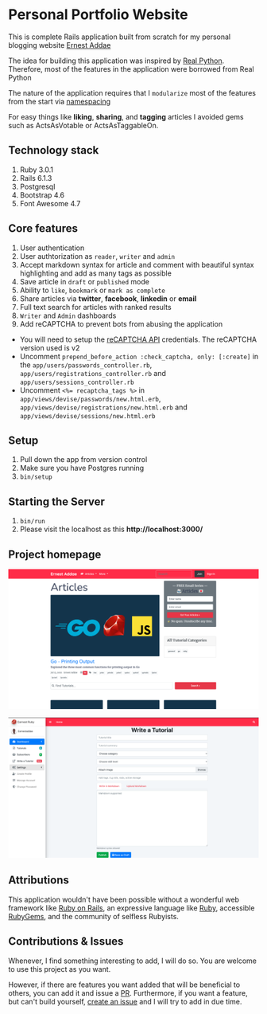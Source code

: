 # Personal Portfolio Website

This is complete Rails application built from scratch for my personal blogging website [Ernest Addae](https://www.earnestaddae.me)

The idea for building this application was inspired by [Real Python](https://realpython.com/). Therefore, most of the features in the application were borrowed from Real Python

The nature of the application requires that I `modularize` most of the features from the start via [namespacing](https://guides.rubyonrails.org/routing.html#controller-namespaces-and-routing)

For easy things like **liking**, **sharing**, and **tagging** articles I avoided gems such as ActsAsVotable or ActsAsTaggableOn.

## Technology stack
1. Ruby 3.0.1
2. Rails 6.1.3
3. Postgresql
4. Bootstrap 4.6
5. Font Awesome 4.7

## Core features
1. User authentication 
2. User authtorization as `reader`, `writer` and `admin`
3. Accept markdown syntax for article and comment with beautiful syntax highlighting and add as many tags as possible
4. Save article in `draft` or `published` mode
5. Ability to `like`, `bookmark` or `mark as complete`
6. Share articles via __twitter__, __facebook__, __linkedin__ or __email__
7. Full text search for articles with ranked results
8. `Writer` and `Admin` dashboards
9. Add reCAPTCHA to prevent bots from abusing the application 
  - You will need to setup the [reCAPTCHA API](https://www.google.com/recaptcha/about/) credentials. The reCAPTCHA version used is v2
  - Uncomment `prepend_before_action :check_captcha, only: [:create]` in the `app/users/passwords_controller.rb`, `app/users/registrations_controller.rb` and ``app/users/sessions_controller.rb``
  - Uncomment `<%= recaptcha_tags %>` in `app/views/devise/passwords/new.html.erb`, `app/views/devise/registrations/new.html.erb` and `app/views/devise/sessions/new.html.erb`

## Setup

1. Pull down the app from version control
2. Make sure you have Postgres running
3. `bin/setup`

## Starting the Server

1. `bin/run`
2. Please visit the localhost as this **http://localhost:3000/**

## Project homepage
![Personal Blog](https://github.com/earnestaddae/ernestaddae/blob/main/app/assets/images/blog.png)

![Writer's Dashboard](https://github.com/earnestaddae/ernestaddae/blob/main/app/assets/images/dashboard.png)

## Attributions
This application wouldn't have been possible without a wonderful web framework like [Ruby on Rails](https://rubyonrails.org/), an expressive language like [Ruby](https://www.ruby-lang.org/en/), accessible [RubyGems](https://rubygems.org/), and the community of selfless Rubyists.

## Contributions & Issues
Whenever, I find something interesting to add, I will do so. You are welcome to use this project as you want. 

However, if there are features you want added that will be beneficial to others, you can add it and issue a [PR](https://github.com/earnestaddae/ernestaddae/pulls). Furthermore, if you want a feature, but can't build yourself, [create an issue](https://github.com/earnestaddae/ernestaddae/issues) and I will try to add in due time.

